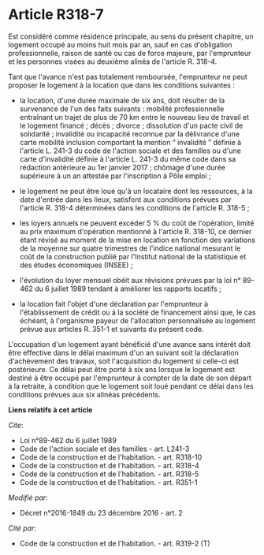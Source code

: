 # Article R318-7

Est considéré comme résidence principale, au sens du présent chapitre, un logement occupé au moins huit mois par an, sauf en
cas d'obligation professionnelle, raison de santé ou cas de force majeure, par l'emprunteur et les personnes visées au
deuxième alinéa de l'article R. 318-4. 

Tant que l'avance n'est pas totalement remboursée, l'emprunteur ne peut proposer le logement à la location que dans les
conditions suivantes :

- la location, d'une durée maximale de six ans, doit résulter de la survenance de l'un des faits suivants : mobilité
professionnelle entraînant un trajet de plus de 70 km entre le nouveau lieu de travail et le logement financé ; décès ;
divorce ; dissolution d'un pacte civil de solidarité ; invalidité ou incapacité reconnue par la délivrance  d'une carte
mobilité inclusion comportant la mention “ invalidité ” définie à l'article L. 241-3 du code de l'action sociale et des
familles ou d'une carte d'invalidité définie à l'article L. 241-3 du même code dans sa rédaction antérieure au 1er janvier
2017 ; chômage d'une durée supérieure à un an attestée par l'inscription à Pôle emploi ;

- le logement ne peut être loué qu'à un locataire dont les ressources, à la date d'entrée dans les lieux, satisfont aux
conditions prévues par l'article R. 318-4 déterminées dans les conditions de l'article R. 318-5 ;

- les loyers annuels ne peuvent excéder 5 % du coût de l'opération, limité au prix maximum d'opération mentionné à l'article
R. 318-10, ce dernier étant révisé au moment de la mise en location en fonction des variations de la moyenne sur quatre
trimestres de l'indice national mesurant le coût de la construction publié par l'Institut national de la statistique et des
études économiques (INSEE) ;

- l'évolution du loyer mensuel obéit aux révisions prévues par la loi n° 89-462 du 6 juillet 1989 tendant à améliorer les
rapports locatifs ;

- la location fait l'objet d'une déclaration par l'emprunteur     à l'établissement de crédit ou à la société de financement
ainsi que, le cas échéant, à l'organisme payeur de l'allocation personnalisée au logement prévue aux articles R. 351-1 et
suivants du présent code. 

L'occupation d'un logement ayant bénéficié d'une avance sans intérêt doit être effective dans le délai maximum d'un an
suivant soit la déclaration d'achèvement des travaux, soit l'acquisition du logement si celle-ci est postérieure. Ce délai
peut être porté à six ans lorsque le logement est destiné à être occupé par l'emprunteur à compter de la date de son départ à
la retraite, à condition que le logement soit loué pendant ce délai dans les conditions prévues aux six alinéas précédents.

**Liens relatifs à cet article**

_Cite_:

  - Loi n°89-462 du 6 juillet 1989
  - Code de l'action sociale et des familles - art. L241-3
  - Code de la construction et de l'habitation. - art. R318-10
  - Code de la construction et de l'habitation. - art. R318-4
  - Code de la construction et de l'habitation. - art. R318-5
  - Code de la construction et de l'habitation. - art. R351-1

_Modifié par_:

  - Décret n°2016-1849 du 23 décembre 2016 - art. 2

_Cité par_:

  - Code de la construction et de l'habitation. - art. R319-2 (T)
